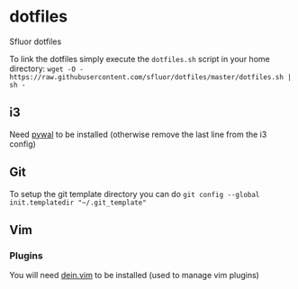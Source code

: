 # dotfiles

Sfluor dotfiles

To link the dotfiles simply execute the `dotfiles.sh` script in your home directory:
`wget -O - https://raw.githubusercontent.com/sfluor/dotfiles/master/dotfiles.sh | sh -`

## i3

Need [pywal](https://github.com/dylanaraps/pywal) to be installed (otherwise remove the last line from the i3 config)

## Git

To setup the git template directory you can do `git config --global init.templatedir "~/.git_template"`

## Vim

### Plugins

You will need [dein.vim](https://github.com/Shougo/dein.vim) to be installed (used to manage vim plugins)
